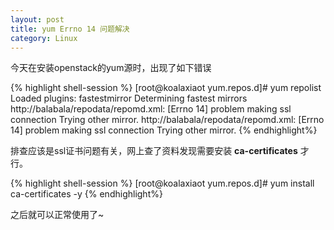 ```yaml
---
layout: post
title: yum Errno 14 问题解决
category: Linux
---
```


今天在安装openstack的yum源时，出现了如下错误

{% highlight shell-session %}
[root@koalaxiaot yum.repos.d]# yum repolist
Loaded plugins: fastestmirror
Determining fastest mirrors  
http://balabala/repodata/repomd.xml: [Errno 14] problem making ssl connection
Trying other mirror.
http://balabala/repodata/repomd.xml: [Errno 14] problem making ssl connection
Trying other mirror.
{% endhighlight%}

排查应该是ssl证书问题有关，网上查了资料发现需要安装 **ca-certificates** 才行。

{% highlight shell-session %}
[root@koalaxiaot yum.repos.d]# yum install ca-certificates -y
{% endhighlight%}

之后就可以正常使用了~
